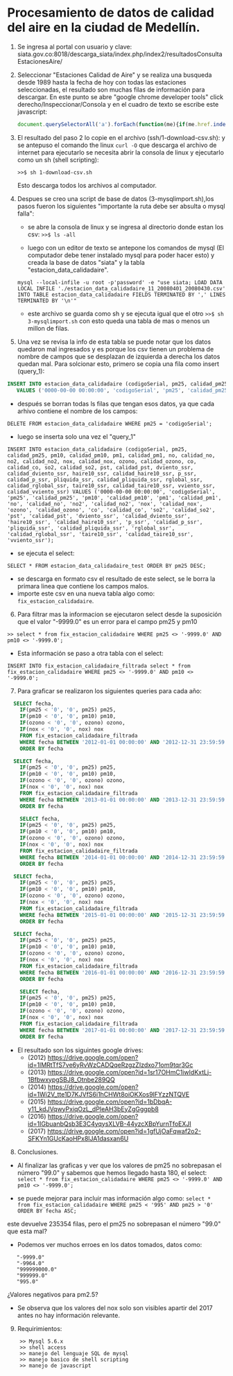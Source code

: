 # Procesamiento de datos de calidad del aire en la ciudad de Medellín.

1. Se ingresa al portal con usuario y clave:
	siata.gov.co:8018/descarga_siata/index.php/index2/resultadosConsultaEstacionesAire/

2. Seleccionar "Estaciones Calidad de Aire" y se realiza una busqueda desde 1989 hasta la fecha de hoy
   con todas las estaciones seleccionadas, el resultado son muchas filas de información para descargar.
   En este punto se abre "google chrome developer tools" click derecho/Inspeccionar/Consola
   y en el cuadro de texto se escribe este javascript:

   ```javascript
   document.querySelectorAll('a').forEach(function(me){if(me.href.indexOf('http://siata.gov.co:8018/descarga_siata') != -1 && me.href.indexOf('.csv') != -1) console.log(me.href)})
   ```

3. El resultado del paso 2 lo copie en el archivo (ssh/1-download-csv.sh):
   y se antepuso el comando the linux `curl -O` que descarga el archivo de internet
   para ejecutarlo se necesita abrir la consola de linux y ejecutarlo como un sh (shell scripting):
   
   `>>$ sh 1-download-csv.sh`

   Esto descarga todos los archivos al computador.

4. Despues se creo una script de base de datos (3-mysqlimport.sh),los pasos fueron los siguientes "importante la ruta debe ser absulta o mysql falla":
   * se abre la consola de linux y se ingresa al directorio donde estan los csv: `>>$ ls -all`
   
   * luego con un editor de texto se antepone los comandos de mysql (El computador debe tener instalado mysql para poder hacer esto) y creada la base de datos "siata" y la tabla "estacion_data_calidadaire".

   `mysql --local-infile -u root -p'password' -e "use siata; LOAD DATA LOCAL INFILE './estacion_data_calidadaire_11_20080401_20080430.csv' INTO TABLE estacion_data_calidadaire FIELDS TERMINATED BY ',' LINES TERMINATED BY '\n'"`

   * este archivo se guarda como sh y se ejecuta igual que el otro `>>$ sh 3-mysqlimport.sh` con esto queda una tabla de mas o menos un millon de filas.

5. Una vez se revisa la info de esta tabla se puede notar que los datos quedaron mal ingresados y es porque los csv tienen un problema de nombre de campos que se desplazan de izquierda a derecha los datos quedan mal. Para solcionar esto, primero se copia una fila como insert (query_1):

```sql
INSERT INTO estacion_data_calidadaire (codigoSerial, pm25, calidad_pm25, pm10, calidad_pm10, pm1, calidad_pm1, no, calidad_no, no2, calidad_no2, nox, calidad_nox, ozono, calidad_ozono, co, calidad_co, so2, calidad_so2, pst, calidad_pst, dviento_ssr, calidad_dviento_ssr, haire10_ssr, calidad_haire10_ssr, p_ssr, calidad_p_ssr, pliquida_ssr, calidad_pliquida_ssr, rglobal_ssr, calidad_rglobal_ssr, taire10_ssr, calidad_taire10_ssr, vviento_ssr, calidad_vviento_ssr)
   VALUES ('0000-00-00 00:00:00', 'codigoSerial', 'pm25', 'calidad_pm25', 'pm10', 'calidad_pm10', 'pm1', 'calidad_pm1', 'no', 'calidad_no', 'no2', 'calidad_no2', 'nox', 'calidad_nox', 'ozono', 'calidad_ozono', 'co', 'calidad_co', 'so2', 'calidad_so2', 'pst', 'calidad_pst', 'dviento_ssr', 'calidad_dviento_ssr', 'haire10_ssr', 'calidad_haire10_ssr', 'p_ssr', 'calidad_p_ssr', 'pliquida_ssr', 'calidad_pliquida_ssr', 'rglobal_ssr', 'calidad_rglobal_ssr', 'taire10_ssr', 'calidad_taire10_ssr', 'vviento_ssr');
  ```

* después se borran todas ls filas que tengan esos datos, ya que cada arhivo contiene el nombre de los campos:

`DELETE FROM estacion_data_calidadaire WHERE pm25 = 'codigoSerial';`

* luego se inserta solo una vez el "query_1"

```
INSERT INTO estacion_data_calidadaire (codigoSerial, pm25, calidad_pm25, pm10, calidad_pm10, pm1, calidad_pm1, no, calidad_no, no2, calidad_no2, nox, calidad_nox, ozono, calidad_ozono, co, calidad_co, so2, calidad_so2, pst, calidad_pst, dviento_ssr, calidad_dviento_ssr, haire10_ssr, calidad_haire10_ssr, p_ssr, calidad_p_ssr, pliquida_ssr, calidad_pliquida_ssr, rglobal_ssr, calidad_rglobal_ssr, taire10_ssr, calidad_taire10_ssr, vviento_ssr, calidad_vviento_ssr) VALUES	('0000-00-00 00:00:00', 'codigoSerial', 'pm25', 'calidad_pm25', 'pm10', 'calidad_pm10', 'pm1', 'calidad_pm1', 'no', 'calidad_no', 'no2', 'calidad_no2', 'nox', 'calidad_nox', 'ozono', 'calidad_ozono', 'co', 'calidad_co', 'so2', 'calidad_so2', 'pst', 'calidad_pst', 'dviento_ssr', 'calidad_dviento_ssr', 'haire10_ssr', 'calidad_haire10_ssr', 'p_ssr', 'calidad_p_ssr', 'pliquida_ssr', 'calidad_pliquida_ssr', 'rglobal_ssr', 'calidad_rglobal_ssr', 'taire10_ssr', 'calidad_taire10_ssr', 'vviento_ssr');
```

* se ejecuta el select:

`SELECT * FROM estacion_data_calidadaire_test ORDER BY pm25 DESC;`
	
* se descarga en formato csv el resultado de este select, se le borra la primara linea que contiene los campos malos.
* importe este csv en una nueva tabla algo como: `fix_estacion_calidadaire`.

6. Para filtrar mas la informacion se ejecutaron select desde la suposición que el valor "-9999.0" es un error para el campo pm25 y pm10

`>> select * from fix_estacion_calidadaire WHERE pm25 <> '-9999.0' AND pm10 <> '-9999.0';`

* Esta información se paso a otra tabla con el select:

`INSERT INTO fix_estacion_calidadaire_filtrada select * from fix_estacion_calidadaire WHERE pm25 <> '-9999.0' AND pm10 <> '-9999.0';`

7. Para graficar se realizaron los siguientes queries para cada año:

```sql
  SELECT fecha,
	IF(pm25 < '0', '0', pm25) pm25,
	IF(pm10 < '0', '0', pm10) pm10,
	IF(ozono < '0', '0', ozono) ozono,
	IF(nox < '0', '0', nox) nox
	FROM fix_estacion_calidadaire_filtrada
	WHERE fecha BETWEEN '2012-01-01 00:00:00' AND '2012-12-31 23:59:59'
	ORDER BY fecha
```

```sql
  SELECT fecha,
	IF(pm25 < '0', '0', pm25) pm25,
	IF(pm10 < '0', '0', pm10) pm10,
	IF(ozono < '0', '0', ozono) ozono,
	IF(nox < '0', '0', nox) nox
	FROM fix_estacion_calidadaire_filtrada
	WHERE fecha BETWEEN '2013-01-01 00:00:00' AND '2013-12-31 23:59:59'
	ORDER BY fecha
```

```sql
	SELECT fecha,
	IF(pm25 < '0', '0', pm25) pm25,
	IF(pm10 < '0', '0', pm10) pm10,
	IF(ozono < '0', '0', ozono) ozono,
	IF(nox < '0', '0', nox) nox
	FROM fix_estacion_calidadaire_filtrada
	WHERE fecha BETWEEN '2014-01-01 00:00:00' AND '2014-12-31 23:59:59'
	ORDER BY fecha
```

```sql
  SELECT fecha,
	IF(pm25 < '0', '0', pm25) pm25,
	IF(pm10 < '0', '0', pm10) pm10,
	IF(ozono < '0', '0', ozono) ozono,
	IF(nox < '0', '0', nox) nox
	FROM fix_estacion_calidadaire_filtrada
	WHERE fecha BETWEEN '2015-01-01 00:00:00' AND '2015-12-31 23:59:59'
	ORDER BY fecha
```

```sql
  SELECT fecha,
	IF(pm25 < '0', '0', pm25) pm25,
	IF(pm10 < '0', '0', pm10) pm10,
	IF(ozono < '0', '0', ozono) ozono,
	IF(nox < '0', '0', nox) nox
	FROM fix_estacion_calidadaire_filtrada
	WHERE fecha BETWEEN '2016-01-01 00:00:00' AND '2016-12-31 23:59:59'
	ORDER BY fecha
```

```sql
	SELECT fecha,
	IF(pm25 < '0', '0', pm25) pm25,
	IF(pm10 < '0', '0', pm10) pm10,
	IF(ozono < '0', '0', ozono) ozono,
	IF(nox < '0', '0', nox) nox
	FROM fix_estacion_calidadaire_filtrada
	WHERE fecha BETWEEN '2017-01-01 00:00:00' AND '2017-12-31 23:59:59'
	ORDER BY fecha
```

* El resultado son los siguintes google drives:
  * (2012) https://drive.google.com/open?id=1lMRtTfS7ve6yRvWzCADQqeRzgzZIzdxo71om9tqr3Gc
  * (2013) https://drive.google.com/open?id=1sr17OHmC1iwIdKxtLj-1BfbwxypgSBJ8_Otnbe289QQ
  * (2014) https://drive.google.com/open?id=1Wi2V_tte1D7KJVfS6i1hCHWt8oiOKXos9lFYzzNTQVE
  * (2015) https://drive.google.com/open?id=1bDbqA-y11_kdJVqwyPxiqOzL_dPIeAH3bEyZgGggpb8
  * (2016) https://drive.google.com/open?id=1IGbuanbQsb3E3C4yqysXLVB-44yzcXBpYurnTfoEXJI
  * (2017) https://drive.google.com/open?id=1gfUjOaFqwaf2o2-SFKYn1GUcKaoHPx8lJA1dasxan6U

8. Conclusiones.

* Al finalizar las graficas y ver que los valores de pm25 no sobrepasan el número "99.0" y sabemos que hemos llegado hasta 180, el select:
`select * from fix_estacion_calidadaire	WHERE pm25 <> '-9999.0' AND pm10 <> '-9999.0';`
	
* se puede mejorar para incluir mas información algo como:
`select * from fix_estacion_calidadaire	WHERE pm25 < '995' AND pm25 > '0'	ORDER BY fecha ASC;`
 
 este devuelve 235354 filas, pero el pm25 no sobrepasan el número "99.0" que esta mal?

* Podemos ver muchos erroes en los datos tomados, datos como:

 ```
	"-9999.0"
	"-9964.0"
	"999999000.0"
	"999999.0"
	"995.0"
 ```
¿Valores negativos para pm2.5?

* Se observa que los valores del nox solo son visibles apartir del 2017 antes no hay información relevante.

9. Requirimientos:
```
	>> Mysql 5.6.x
	>> shell access
	>> manejo del lenguaje SQL de mysql
	>> manejo basico de shell scripting
	>> manejo de javascript
```
